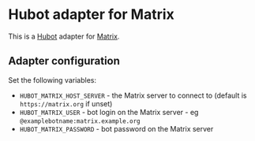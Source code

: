 # Hubot adapter for Matrix

This is a [Hubot](https://hubot.github.com) adapter for [Matrix](https://matrix.org/).

## Adapter configuration

Set the following variables:

* `HUBOT_MATRIX_HOST_SERVER` - the Matrix server to connect to (default is `https://matrix.org` if unset)
* `HUBOT_MATRIX_USER` - bot login on the Matrix server - eg `@examplebotname:matrix.example.org`
* `HUBOT_MATRIX_PASSWORD` - bot password on the Matrix server
